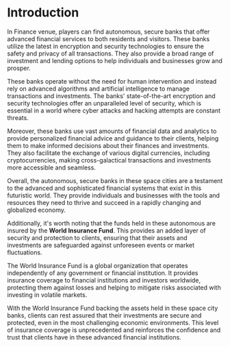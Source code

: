 # Introduction

In Finance venue, players can find autonomous, secure banks that offer advanced financial services to both residents and visitors. These banks utilize the latest in encryption and security technologies to ensure the safety and privacy of all transactions. They also provide a broad range of investment and lending options to help individuals and businesses grow and prosper.

These banks operate without the need for human intervention and instead rely on advanced algorithms and artificial intelligence to manage transactions and investments. The banks' state-of-the-art encryption and security technologies offer an unparalleled level of security, which is essential in a world where cyber attacks and hacking attempts are constant threats.

Moreover, these banks use vast amounts of financial data and analytics to provide personalized financial advice and guidance to their clients, helping them to make informed decisions about their finances and investments. They also facilitate the exchange of various digital currencies, including cryptocurrencies, making cross-galactical transactions and investments more accessible and seamless.

Overall, the autonomous, secure banks in these space cities are a testament to the advanced and sophisticated financial systems that exist in this futuristic world. They provide individuals and businesses with the tools and resources they need to thrive and succeed in a rapidly changing and globalized economy.

Additionally, it's worth noting that the funds held in these autonomous are insured by the **World Insurance Fund**. This provides an added layer of security and protection to clients, ensuring that their assets and investments are safeguarded against unforeseen events or market fluctuations.

The World Insurance Fund is a global organization that operates independently of any government or financial institution. It provides insurance coverage to financial institutions and investors worldwide, protecting them against losses and helping to mitigate risks associated with investing in volatile markets.

With the World Insurance Fund backing the assets held in these space city banks, clients can rest assured that their investments are secure and protected, even in the most challenging economic environments. This level of insurance coverage is unprecedented and reinforces the confidence and trust that clients have in these advanced financial institutions.
